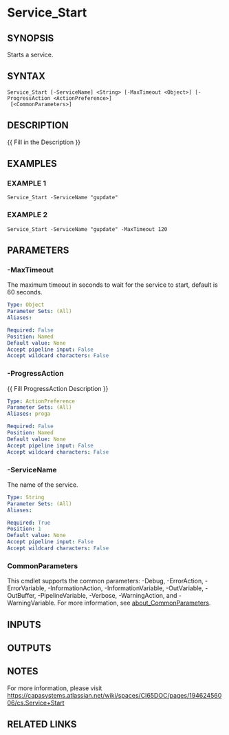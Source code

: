 # Service_Start

## SYNOPSIS
Starts a service.

## SYNTAX

```
Service_Start [-ServiceName] <String> [-MaxTimeout <Object>] [-ProgressAction <ActionPreference>]
 [<CommonParameters>]
```

## DESCRIPTION
{{ Fill in the Description }}

## EXAMPLES

### EXAMPLE 1
```
Service_Start -ServiceName "gupdate"
```

### EXAMPLE 2
```
Service_Start -ServiceName "gupdate" -MaxTimeout 120
```

## PARAMETERS

### -MaxTimeout
The maximum timeout in seconds to wait for the service to start, default is 60 seconds.

```yaml
Type: Object
Parameter Sets: (All)
Aliases:

Required: False
Position: Named
Default value: None
Accept pipeline input: False
Accept wildcard characters: False
```

### -ProgressAction
{{ Fill ProgressAction Description }}

```yaml
Type: ActionPreference
Parameter Sets: (All)
Aliases: proga

Required: False
Position: Named
Default value: None
Accept pipeline input: False
Accept wildcard characters: False
```

### -ServiceName
The name of the service.

```yaml
Type: String
Parameter Sets: (All)
Aliases:

Required: True
Position: 1
Default value: None
Accept pipeline input: False
Accept wildcard characters: False
```

### CommonParameters
This cmdlet supports the common parameters: -Debug, -ErrorAction, -ErrorVariable, -InformationAction, -InformationVariable, -OutVariable, -OutBuffer, -PipelineVariable, -Verbose, -WarningAction, and -WarningVariable. For more information, see [about_CommonParameters](http://go.microsoft.com/fwlink/?LinkID=113216).

## INPUTS

## OUTPUTS

## NOTES
For more information, please visit https://capasystems.atlassian.net/wiki/spaces/CI65DOC/pages/19462456006/cs.Service+Start

## RELATED LINKS
